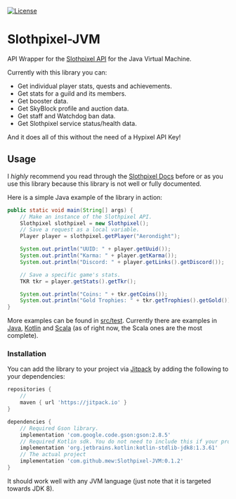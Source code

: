 [![License](https://img.shields.io/badge/License-BSD%203--Clause-blue.svg)](https://opensource.org/licenses/BSD-3-Clause)
# Slothpixel-JVM
API Wrapper for the [Slothpixel API](https://docs.slothpixel.me) for the Java Virtual Machine.

Currently with this library you can:
 * Get individual player stats, quests and achievements.
 * Get stats for a guild and its members.
 * Get booster data.
 * Get SkyBlock profile and auction data.
 * Get staff and Watchdog ban data.
 * Get Slothpixel service status/health data.  

And it does all of this without the need of a Hypixel API Key!
## Usage
I *highly* recommend you read through the [Slothpixel Docs](https://docs.slothpixel.me/) before or as you use this library because this library is not well or fully documented.  

Here is a simple Java example of the library in action:
```java
public static void main(String[] args) {
    // Make an instance of the Slothpixel API.
    Slothpixel slothpixel = new Slothpixel();
    // Save a request as a local variable.
    Player player = slothpixel.getPlayer("Aerondight");

    System.out.println("UUID: " + player.getUuid());
    System.out.println("Karma: " + player.getKarma());
    System.out.println("Discord: " + player.getLinks().getDiscord());

    // Save a specific game's stats.
    TKR tkr = player.getStats().getTkr();

    System.out.println("Coins: " + tkr.getCoins());
    System.out.println("Gold Trophies: " + tkr.getTrophies().getGold());
}
```
More examples can be found in [src/test](https://github.com/mew/Slothpixel-JVM/tree/master/src/test). 
Currently there are examples in [Java](https://github.com/mew/Slothpixel-JVM/tree/master/src/test/java/zone/nora/slothpixel/example/java), 
[Kotlin](https://github.com/mew/Slothpixel-JVM/tree/master/src/test/kotlin/zone/nora/slothpixel/example/kotlin) and 
[Scala](https://github.com/mew/Slothpixel-JVM/tree/master/src/test/scala/zone/nora/slothpixel/example/scala)
(as of right now, the Scala ones are the most complete).

### Installation
You can add the library to your project via [Jitpack](https://jitpack.io/#mew/slothpixel-jvm/) by adding the following to your dependencies:
```groovy
repositories {
    // 
	maven { url 'https://jitpack.io' }
}

dependencies {
    // Required Gson library.
    implementation 'com.google.code.gson:gson:2.8.5'
    // Required Kotlin sdk. You do not need to include this if your project is written in Kotlin.
    implementation 'org.jetbrains.kotlin:kotlin-stdlib-jdk8:1.3.61'
    // The actual project
    implementation 'com.github.mew:Slothpixel-JVM:0.1.2'
}
```
It should work well with any JVM language (just note that it is targeted towards JDK 8).